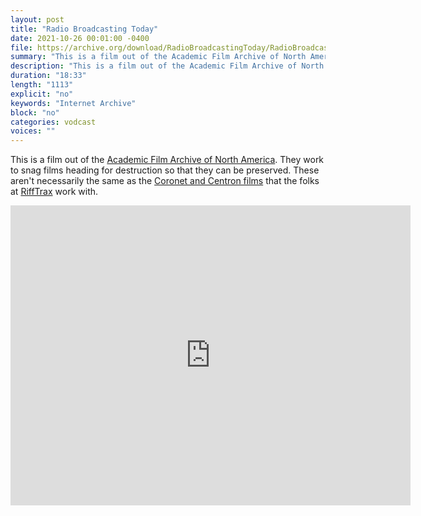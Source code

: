 ```yaml
---
layout: post
title: "Radio Broadcasting Today"
date: 2021-10-26 00:01:00 -0400
file: https://archive.org/download/RadioBroadcastingToday/RadioBroadcastingToday.mp4
summary: "This is a film out of the Academic Film Archive of North America.  In this film we take a 1940s era look at radio broadcasting."
description: "This is a film out of the Academic Film Archive of North America.  In this film we take a 1940s era look at radio broadcasting."
duration: "18:33"
length: "1113"
explicit: "no" 
keywords: "Internet Archive"
block: "no" 
categories: vodcast
voices: ""
---
```


This is a film out of the [Academic Film Archive of North America](http://www.afana.org/watchfilms.htm).  They work to snag films heading for destruction so that they can be preserved.  These aren't necessarily the same as the [Coronet and Centron films](https://www.rifftrax.com/catalog/product-type/shorts/collection/shorts) that the folks at [RiffTrax](https://www.rifftrax.com/) work with.

<iframe src="https://archive.org/embed/RadioBroadcastingToday" width="640" height="480" frameborder="0" webkitallowfullscreen="true" mozallowfullscreen="true" allowfullscreen></iframe>
























